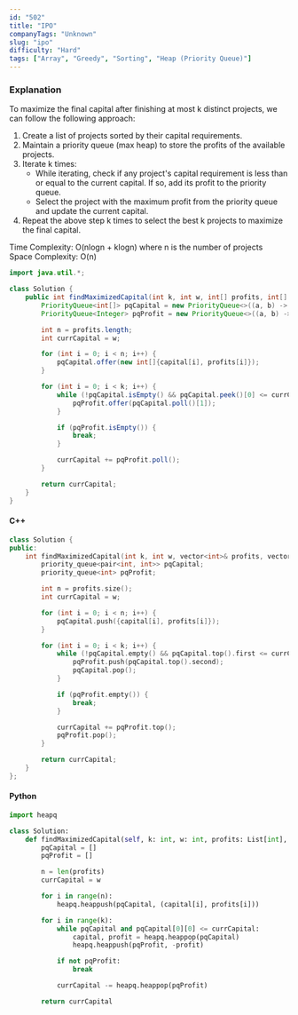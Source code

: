 ```yaml
---
id: "502"
title: "IPO"
companyTags: "Unknown"
slug: "ipo"
difficulty: "Hard"
tags: ["Array", "Greedy", "Sorting", "Heap (Priority Queue)"]
---
```


### Explanation
To maximize the final capital after finishing at most k distinct projects, we can follow the following approach:
1. Create a list of projects sorted by their capital requirements.
2. Maintain a priority queue (max heap) to store the profits of the available projects.
3. Iterate k times:
   - While iterating, check if any project's capital requirement is less than or equal to the current capital. If so, add its profit to the priority queue.
   - Select the project with the maximum profit from the priority queue and update the current capital.
4. Repeat the above step k times to select the best k projects to maximize the final capital.

Time Complexity: O(nlogn + klogn) where n is the number of projects  
Space Complexity: O(n)

```java
import java.util.*;

class Solution {
    public int findMaximizedCapital(int k, int w, int[] profits, int[] capital) {
        PriorityQueue<int[]> pqCapital = new PriorityQueue<>((a, b) -> a[0] - b[0]);
        PriorityQueue<Integer> pqProfit = new PriorityQueue<>((a, b) -> b - a);

        int n = profits.length;
        int currCapital = w;

        for (int i = 0; i < n; i++) {
            pqCapital.offer(new int[]{capital[i], profits[i]});
        }

        for (int i = 0; i < k; i++) {
            while (!pqCapital.isEmpty() && pqCapital.peek()[0] <= currCapital) {
                pqProfit.offer(pqCapital.poll()[1]);
            }

            if (pqProfit.isEmpty()) {
                break;
            }

            currCapital += pqProfit.poll();
        }

        return currCapital;
    }
}
```

#### C++
```cpp
class Solution {
public:
    int findMaximizedCapital(int k, int w, vector<int>& profits, vector<int>& capital) {
        priority_queue<pair<int, int>> pqCapital;
        priority_queue<int> pqProfit;

        int n = profits.size();
        int currCapital = w;

        for (int i = 0; i < n; i++) {
            pqCapital.push({capital[i], profits[i]});
        }

        for (int i = 0; i < k; i++) {
            while (!pqCapital.empty() && pqCapital.top().first <= currCapital) {
                pqProfit.push(pqCapital.top().second);
                pqCapital.pop();
            }

            if (pqProfit.empty()) {
                break;
            }

            currCapital += pqProfit.top();
            pqProfit.pop();
        }

        return currCapital;
    }
};
```

#### Python
```python
import heapq

class Solution:
    def findMaximizedCapital(self, k: int, w: int, profits: List[int], capital: List[int]) -> int:
        pqCapital = []
        pqProfit = []

        n = len(profits)
        currCapital = w

        for i in range(n):
            heapq.heappush(pqCapital, (capital[i], profits[i]))

        for i in range(k):
            while pqCapital and pqCapital[0][0] <= currCapital:
                capital, profit = heapq.heappop(pqCapital)
                heapq.heappush(pqProfit, -profit)

            if not pqProfit:
                break

            currCapital -= heapq.heappop(pqProfit)

        return currCapital
```